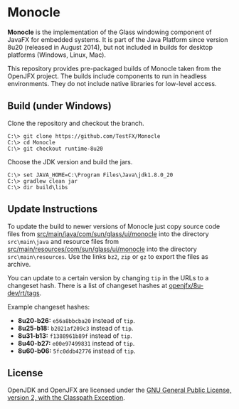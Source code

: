 # Monocle

**Monocle** is the implementation of the Glass windowing component of JavaFX for embedded systems.
It is part of the Java Platform since version 8u20 (released in August 2014), but not included in
builds for desktop platforms (Windows, Linux, Mac).

This repository provides pre-packaged builds of Monocle taken from the OpenJFX project. The builds
include components to run in headless environments. They do not include native libraries for
low-level access.

## Build (under Windows)

Clone the repository and checkout the branch.

```
C:\> git clone https://github.com/TestFX/Monocle
C:\> cd Monocle
C:\> git checkout runtime-8u20
```

Choose the JDK version and build the jars.

```
C:\> set JAVA_HOME=C:\Program Files\Java\jdk1.8.0_20
C:\> gradlew clean jar
C:\> dir build\libs
```

## Update Instructions

To update the build to newer versions of Monocle just copy source code files from
[src/main/java/com/sun/glass/ui/monocle][10] into the directory `src\main\java` and resource files
from [src/main/resources/com/sun/glass/ui/monocle][11] into the directory `src\main\resources`. Use
the links `bz2`, `zip` or `gz` to export the files as archive.

You can update to a certain version by changing `tip` in the URLs to a changeset hash. There is a
list of changeset hashes at [openjfx/8u-dev/rt/tags][12].

Example changeset hashes:

- **8u20-b26:** `e56a8bbcba20` instead of `tip`.
- **8u25-b18:** `b2021af209c3` instead of `tip`.
- **8u31-b13:** `f1388961b89f` instead of `tip`.
- **8u40-b27:** `e00e97499831` instead of `tip`.
- **8u60-b06:** `5fc0ddb42776` instead of `tip`.

[10]: http://hg.openjdk.java.net/openjfx/8u-dev/rt/file/tip/modules/graphics/src/main/java/com/sun/glass/ui/monocle
[11]: http://hg.openjdk.java.net/openjfx/8u-dev/rt/file/tip/modules/graphics/src/main/resources/com/sun/glass/ui/monocle
[12]: http://hg.openjdk.java.net/openjfx/8u-dev/rt/tags

## License

OpenJDK and OpenJFX are licensed under the [GNU General Public License, version 2, with the
Classpath Exception][20].

[20]: http://openjdk.java.net/legal/gplv2+ce.html
